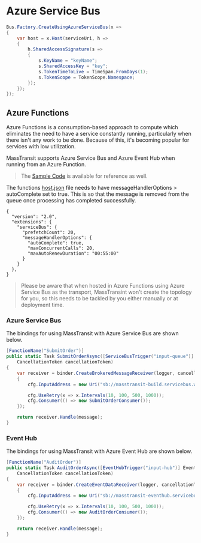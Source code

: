 # Azure Service Bus

```csharp
Bus.Factory.CreateUsingAzureServiceBus(x =>
{
    var host = x.Host(serviceUri, h =>
    {
        h.SharedAccessSignature(s =>
        {
            s.KeyName = "keyName";
            s.SharedAccessKey = "key";
            s.TokenTimeToLive = TimeSpan.FromDays(1);
            s.TokenScope = TokenScope.Namespace;
        });
    });
});
```

## Azure Functions

Azure Functions is a consumption-based approach to compute which eliminates the need to have a service constantly running, particularly when there isn't any work to be done. Because of this, it's becoming popular for services with low utilization.

MassTransit supports Azure Service Bus and Azure Event Hub when running from an Azure Function.

> The [Sample Code](https://github.com/MassTransit/MassTransit/tree/develop/src/Samples/Sample.AzureFunctions.ServiceBus) is available
for reference as well.

The functions [host.json](https://docs.microsoft.com/en-us/azure/azure-functions/functions-bindings-service-bus#host-json) file needs to have messageHandlerOptions > autoComplete set to true. This is so that the message is removed from the queue once processing has completed successfully.

```
{
  "version": "2.0",
  "extensions": {
    "serviceBus": {
      "prefetchCount": 20,
      "messageHandlerOptions": {
        "autoComplete": true,
        "maxConcurrentCalls": 20,
        "maxAutoRenewDuration": "00:55:00"
      }
    }
  },
}
```

>Please be aware that when hosted in Azure Functions using Azure Service Bus as the transport, MassTransint won't create the topology for you, so this needs to be tackled by you either manually or at deployment time.

### Azure Service Bus

The bindings for using MassTransit with Azure Service Bus are shown below.

```csharp
[FunctionName("SubmitOrder")]
public static Task SubmitOrderAsync([ServiceBusTrigger("input-queue")] Message message, IBinder binder, ILogger logger,
    CancellationToken cancellationToken)
{
    var receiver = binder.CreateBrokeredMessageReceiver(logger, cancellationToken, cfg =>
    {
        cfg.InputAddress = new Uri("sb://masstransit-build.servicebus.windows.net/input-queue");

        cfg.UseRetry(x => x.Intervals(10, 100, 500, 1000));
        cfg.Consumer(() => new SubmitOrderConsumer());
    });

    return receiver.Handle(message);
}
```

### Event Hub

The bindings for using MassTransit with Azure Event Hub are shown below.

```csharp
[FunctionName("AuditOrder")]
public static Task AuditOrderAsync([EventHubTrigger("input-hub")] EventData message, IBinder binder, ILogger logger,
    CancellationToken cancellationToken)
{
    var receiver = binder.CreateEventDataReceiver(logger, cancellationToken, cfg =>
    {
        cfg.InputAddress = new Uri("sb://masstransit-eventhub.servicebus.windows.net/input-hub");

        cfg.UseRetry(x => x.Intervals(10, 100, 500, 1000));
        cfg.Consumer(() => new AuditOrderConsumer());
    });

    return receiver.Handle(message);
}
```

